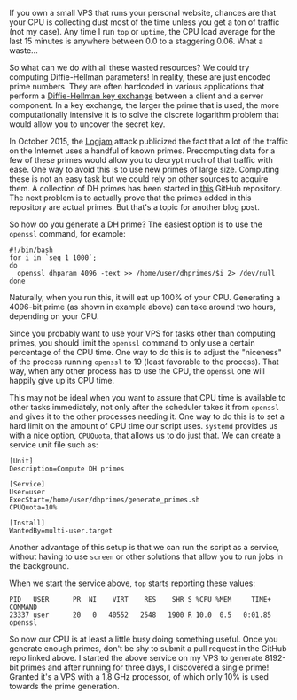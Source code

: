 If you own a small VPS that runs your personal website, chances are that
your CPU is collecting dust most of the time unless you get a ton of
traffic (not my case). Any time I run `top` or `uptime`, the CPU load
average for the last 15 minutes is anywhere between 0.0 to a staggering
0.06. What a waste...

So what can we do with all these wasted resources? We could try computing
Diffie-Hellman parameters! In reality, these are just encoded prime
numbers. They are often hardcoded in various applications that perform a
[Diffie-Hellman key
exchange](https://en.wikipedia.org/wiki/Diffie%E2%80%93Hellman_key_exchange)
between a client and a server component. In a key exchange, the larger the
prime that is used, the more computationally intensive it is to solve the
discrete logarithm problem that would allow you to uncover the secret key.

In October 2015, the [Logjam](https://weakdh.org/) attack publicized the
fact that a lot of the traffic on the Internet uses a handful of known primes.
Precomputing data for a few of these primes would allow you to decrypt much
of that traffic with ease. One way to avoid this is to use new primes of
large size. Computing these is not an easy task but we could rely on other
sources to acquire them. A collection of DH primes has been started in
[this](https://github.com/RedHatProductSecurity/Diffie-Hellman-Primes/)
GitHub repository. The next problem is to actually prove that the primes
added in this repository are actual primes. But that's a topic for another
blog post.

So how do you generate a DH prime? The easiest option is to use the
`openssl` command, for example:

<pre class="codeblock"><code class="bash">#!/bin/bash
for i in `seq 1 1000`;
do
  openssl dhparam 4096 -text >> /home/user/dhprimes/$i 2> /dev/null
done</code></pre>

Naturally, when you run this, it will eat up 100% of your CPU. Generating a
4096-bit prime (as shown in example above) can take around two hours,
depending on your CPU.

Since you probably want to use your VPS for tasks other than computing
primes, you should limit the `openssl` command to only use a certain
percentage of the CPU time. One way to do this is to adjust the "niceness"
of the process running `openssl` to 19 (least favorable to the process).
That way, when any other process has to use the CPU, the `openssl` one will
happily give up its CPU time.

This may not be ideal when you want to assure that CPU time is available to
other tasks immediately, not only after the scheduler takes it from
`openssl` and gives it to the other processes needing it. One way to do
this is to set a hard limit on the amount of CPU time our script uses.
`systemd` provides us with a nice option,
[`CPUQuota`](https://www.freedesktop.org/software/systemd/man/systemd.resource-control.html#CPUQuota=),
that allows us to do just that. We can create a service unit file such as:

<pre class="codeblock"><code class="ini">[Unit]
Description=Compute DH primes

[Service]
User=user
ExecStart=/home/user/dhprimes/generate_primes.sh
CPUQuota=10%

[Install]
WantedBy=multi-user.target</code></pre>

Another advantage of this setup is that we can run the script as a service,
without having to use `screen` or other solutions that allow you to run
jobs in the background.

When we start the service above, `top` starts reporting these values:

<pre class="codeblock"><code>PID   USER      PR  NI    VIRT    RES    SHR S %CPU %MEM     TIME+ COMMAND
23337 user      20   0   40552   2548   1900 R 10.0  0.5   0:01.85 openssl</code></pre>

So now our CPU is at least a little busy doing something useful. Once you
generate enough primes, don't be shy to submit a pull request in the GitHub
repo linked above. I started the above service on my VPS to generate
8192-bit primes and after running for three days, I discovered a single
prime! Granted it's a VPS with a 1.8 GHz processor, of which only 10% is
used towards the prime generation.